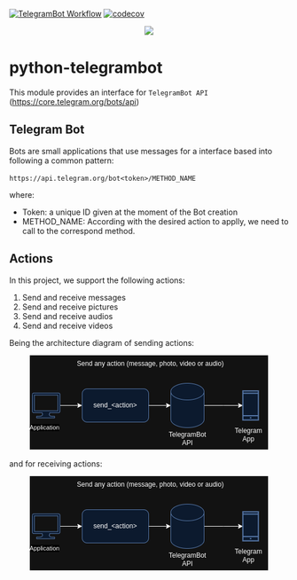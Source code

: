 [![TelegramBot Workflow](https://github.com/ocriado91/python-telegrambot/actions/workflows/python.yaml/badge.svg)](https://github.com/ocriado91/python-telegrambot/actions/workflows/python.yaml)
[![codecov](https://codecov.io/gh/ocriado91/python-telegrambot/graph/badge.svg?token=BM1U5IQKZS)](https://codecov.io/gh/ocriado91/python-telegrambot)

<p align="center">
  <img src="https://github.com/ocriado91/python-telegrambot/assets/55914877/5c5b87e5-487e-428d-bc8f-647c795efbe6" width="200px"/>
</p>


# python-telegrambot
This module provides an interface for `TelegramBot API` (https://core.telegram.org/bots/api)

## Telegram Bot
Bots are small applications that use messages for a interface based into following
a common pattern:

`https://api.telegram.org/bot<token>/METHOD_NAME`

where:

* Token: a unique ID given at the moment of the Bot creation
* METHOD_NAME: According with the desired action to applly, we need to call to
the correspond method.

## Actions
In this project, we support the following actions:
1. Send and receive messages
2. Send and receive pictures
3. Send and receive audios
4. Send and receive videos

Being the architecture diagram of sending actions:

<p align="center">
  <img src="images/telegrambot_send.drawio.png"/>
</p>
and for receiving actions:

<p align="center">
  <img src="images/telegrambot_send.drawio.png"/>
</p>
